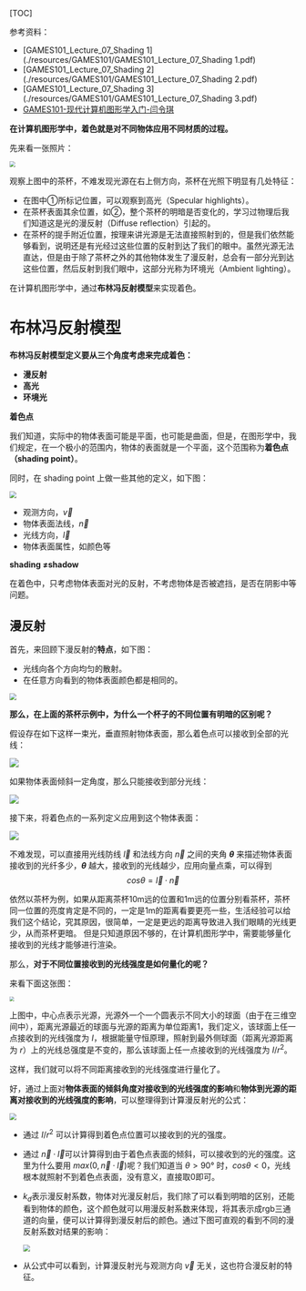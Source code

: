 [TOC]

参考资料：

- [GAMES101_Lecture_07_Shading 1](./resources/GAMES101/GAMES101_Lecture_07_Shading 1.pdf)
- [GAMES101_Lecture_07_Shading 2](./resources/GAMES101/GAMES101_Lecture_07_Shading 2.pdf)
- [GAMES101_Lecture_07_Shading 3](./resources/GAMES101/GAMES101_Lecture_07_Shading 3.pdf)
- [GAMES101-现代计算机图形学入门-闫令琪](https://www.bilibili.com/video/BV1X7411F744?p=6)



**在计算机图形学中，着色就是对不同物体应用不同材质的过程。**



先来看一张照片：

<img src="./resources/images/6.1.png" style="zoom:60%;" />

观察上图中的茶杯，不难发现光源在右上侧方向，茶杯在光照下明显有几处特征：

- 在图中①所标记位置，可以观察到高光（Specular highlights）。
- 在茶杯表面其余位置，如②，整个茶杯的明暗是否变化的，学习过物理后我们知道这是光的漫反射（Diffuse reflection）引起的。
- 在茶杯的提手附近位置，按理来讲光源是无法直接照射到的，但是我们依然能够看到，说明还是有光经过这些位置的反射到达了我们的眼中。虽然光源无法直达，但是由于除了茶杯之外的其他物体发生了漫反射，总会有一部分光到达这些位置，然后反射到我们眼中，这部分光称为环境光（Ambient lighting）。



在计算机图形学中，通过**布林冯反射模型**来实现着色。



# 布林冯反射模型



**布林冯反射模型定义要从三个角度考虑来完成着色：**

- **漫反射**
- **高光**
- **环境光**



**着色点**

我们知道，实际中的物体表面可能是平面，也可能是曲面，但是，在图形学中，我们规定，在一个极小的范围内，物体的表面就是一个平面，这个范围称为**着色点（shading point）**。

同时，在 shading point 上做一些其他的定义，如下图：

<img src="./resources/images/6.2.png" style="zoom:75%;" />

- 观测方向，$\vec{v}$
- 物体表面法线，$\vec{n}$
- 光线方向，$\vec{l}$
- 物体表面属性，如颜色等



**shading $\ne$​ shadow**

在着色中，只考虑物体表面对光的反射，不考虑物体是否被遮挡，是否在阴影中等问题。



## 漫反射

首先，来回顾下漫反射的**特点**，如下图：

- 光线向各个方向均匀的散射。
- 在任意方向看到的物体表面颜色都是相同的。

<img src="./resources/images/6.3.png" style="zoom:75%;" />



**那么，在上面的茶杯示例中，为什么一个杯子的不同位置有明暗的区别呢？**



假设存在如下这样一束光，垂直照射物体表面，那么着色点可以接收到全部的光线：

<img src="./resources/images/6.4.png" style="zoom:100%;" />

如果物体表面倾斜一定角度，那么只能接收到部分光线：

<img src="./resources/images/6.5.png" style="zoom:100%;" />

接下来，将着色点的一系列定义应用到这个物体表面：

<img src="./resources/images/6.6.png" style="zoom:100%;" />

不难发现，可以直接用光线防线 $\vec{l}$ 和法线方向 $\vec{n}$ 之间的夹角 **$\theta$** 来描述物体表面接收到的光纤多少，**$\theta$** 越大，接收到的光线越少，应用向量点乘，可以得到
$$
cos\theta = \vec{l}·\vec{n}
$$


依然以茶杯为例，如果从距离茶杯10m远的位置和1m远的位置分别看茶杯，茶杯同一位置的亮度肯定是不同的，一定是1m的距离看要更亮一些，生活经验可以给我们这个结论，究其原因，很简单，一定是更远的距离导致进入我们眼睛的光线更少，从而茶杯更暗。 但是只知道原因不够的，在计算机图形学中，需要能够量化接收到的光线才能够进行渲染。

那么，**对于不同位置接收到的光线强度是如何量化的呢？**



来看下面这张图：

<img src="./resources/images/6.7.png" style="zoom:50%;" />

上图中，中心点表示光源，光源外一个一个圆表示不同大小的球面（由于在三维空间中），距离光源最近的球面与光源的距离为单位距离1，我们定义，该球面上任一点接收到的光线强度为 $I$，根据能量守恒原理，照射到最外侧球面（距离光源距离为 $r$​）上的光线总强度是不变的，那么该球面上任一点接收到的光线强度为 $I/r^2$​。

这样，我们就可以将不同距离接收到的光线强度进行量化了。



好，通过上面对**物体表面的倾斜角度对接收到的光线强度的影响**和**物体到光源的距离对接收到的光线强度的影响**，可以整理得到计算漫反射光的公式：

<img src="./resources/images/6.8.png" style="zoom:75%;" />

- 通过 $I/r^2$ 可以计算得到着色点位置可以接收到的光的强度。

- 通过 $\vec{n}·\vec{l}$​ 可以计算得到由于着色点表面的倾斜，可以接收到的光的强度。这里为什么要用 $max(0, \vec{n}·\vec{l})$​ 呢？我们知道当 $\theta > 90°$ 时，$cos\theta < 0$​​​，​​​光线根本就照射不到着色点表面，没有意义，直接取0即可。

- $k_d$​ 表示漫反射系数，物体对光漫反射后，我们除了可以看到明暗的区别，还能看到物体的颜色，这个颜色就可以用漫反射系数来体现，将其表示成rgb三通道的向量，便可以计算得到漫反射后的颜色。通过下图可直观的看到不同的漫反射系数对结果的影响：

  <img src="./resources/images/6.9.png" style="zoom:75%;" />

- 从公式中可以看到，计算漫反射光与观测方向 $\vec{v}$ 无关，这也符合漫反射的特征。

